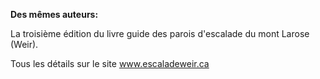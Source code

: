 **Des mêmes auteurs:** 

La troisième édition du livre guide des parois d'escalade du mont Larose (Weir).

Tous les détails sur le site <a href="http://www.escaladeweir.ca">www.escaladeweir.ca</a>
